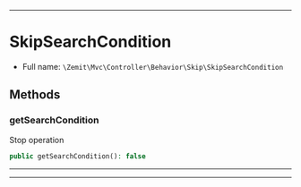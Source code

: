***

# SkipSearchCondition





* Full name: `\Zemit\Mvc\Controller\Behavior\Skip\SkipSearchCondition`




## Methods


### getSearchCondition

Stop operation

```php
public getSearchCondition(): false
```












***


***

